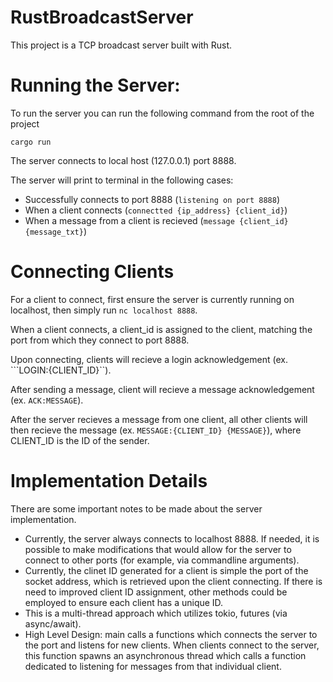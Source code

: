 # RustBroadcastServer
This project is a TCP broadcast server built with Rust.

# Running the Server:
To run the server you can run the following command from the root of the project

```
cargo run
```

The server connects to local host (127.0.0.1) port 8888.

The server will print to terminal in the following cases:

- Successfully connects to port 8888 (```listening on port 8888```)
- When a client connects (```connectted {ip_address} {client_id}```)
- When a message from a client is recieved (```message {client_id} {message_txt}```) 

# Connecting Clients
For a client to connect, first ensure the server is currently running on localhost, then simply run ```nc localhost 8888```.

When a client connects, a client_id is assigned to the client, matching the port from which they connect to port 8888.

Upon connecting, clients will recieve a login acknowledgement (ex. ```LOGIN:{CLIENT_ID}``).

After sending a message, client will recieve a message acknowledgement (ex. ```ACK:MESSAGE```).

After the server recieves a message from one client, all other clients will then recieve the message (ex. ```MESSAGE:{CLIENT_ID} {MESSAGE}```), where CLIENT_ID is the ID of the sender.

# Implementation Details

There are some important notes to be made about the server implementation.
- Currently, the server always connects to localhost 8888. If needed, it is possible to make modifications that would
allow for the server to connect to other ports (for example, via commandline arguments).
- Currently, the clinet ID generated for a client is simple the port of the socket address, which is retrieved upon the client connecting.
If there is need to improved client ID assignment, other methods could be employed to ensure each client has a unique ID.
- This is a multi-thread approach which utilizes tokio, futures (via async/await).
- High Level Design: main calls a functions which connects the server to the port and listens for new clients. When clients connect
to the server, this function spawns an asynchronous thread which calls a function dedicated to listening for messages from that individual client. 

